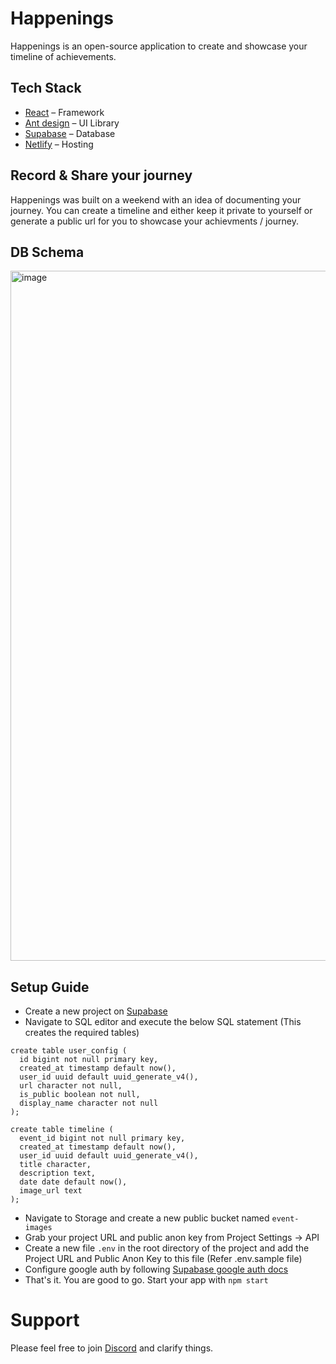 # Happenings
Happenings is an open-source application to create and showcase your timeline of achievements.

## Tech Stack
- [React](https://reactjs.org/) – Framework
- [Ant design](https://ant.design/) – UI Library
- [Supabase](https://supabase.com/) – Database
- [Netlify](https://www.netlify.com/) – Hosting

## Record & Share your journey

Happenings was built on a weekend with an idea of documenting your journey.
You can create a timeline and either keep it private to yourself or generate a public url for you to showcase your achievments / journey.

## DB Schema
<img width="1104" alt="image" src="https://user-images.githubusercontent.com/47049152/219935049-d5200630-b1a2-4092-974e-5d9b5fce4506.png">

## Setup Guide

- Create a new project on [Supabase](https://supabase.com/)
- Navigate to SQL editor and execute the below SQL statement (This creates the required tables)
```
create table user_config (
  id bigint not null primary key,
  created_at timestamp default now(),
  user_id uuid default uuid_generate_v4(),
  url character not null,
  is_public boolean not null,
  display_name character not null
);

create table timeline (
  event_id bigint not null primary key,
  created_at timestamp default now(),
  user_id uuid default uuid_generate_v4(),
  title character,
  description text,
  date date default now(),
  image_url text
);

```

- Navigate to Storage and create a new public bucket named ```event-images```
- Grab your project URL and public anon key from Project Settings -> API 
- Create a new file ```.env``` in the root directory of the project and add the Project URL and Public Anon Key to this file (Refer .env.sample file)
- Configure google auth by following [Supabase google auth docs](https://supabase.com/docs/guides/auth/social-login/auth-google)
- That's it. You are good to go. Start your app with ```npm start```

# Support
Please feel free to join [Discord](https://discord.gg/NMyFEDre) and clarify things.
